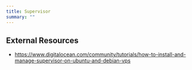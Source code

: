 ```yaml
---
title: Supervisor
summary: ""
---
```


## External Resources

* <https://www.digitalocean.com/community/tutorials/how-to-install-and-manage-supervisor-on-ubuntu-and-debian-vps>
